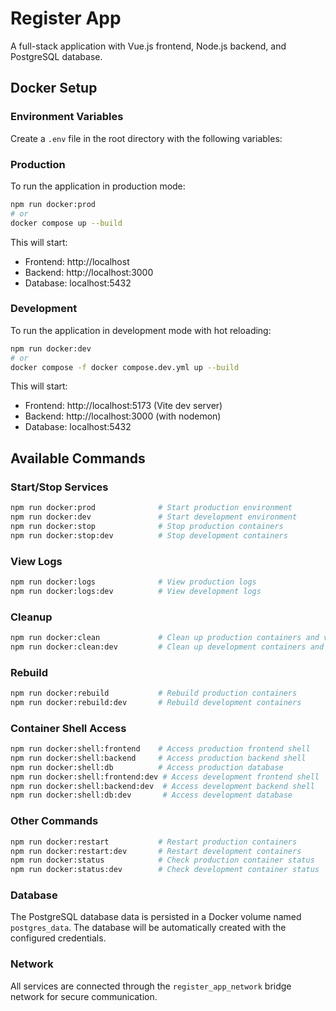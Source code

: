 # Register App

A full-stack application with Vue.js frontend, Node.js backend, and PostgreSQL database.

## Docker Setup

### Environment Variables

Create a `.env` file in the root directory with the following variables:


### Production

To run the application in production mode:

```bash
npm run docker:prod
# or
docker compose up --build
```

This will start:
- Frontend: http://localhost
- Backend: http://localhost:3000
- Database: localhost:5432

### Development

To run the application in development mode with hot reloading:

```bash
npm run docker:dev
# or
docker compose -f docker compose.dev.yml up --build
```

This will start:
- Frontend: http://localhost:5173 (Vite dev server)
- Backend: http://localhost:3000 (with nodemon)
- Database: localhost:5432

## Available Commands

### Start/Stop Services
```bash
npm run docker:prod              # Start production environment
npm run docker:dev               # Start development environment
npm run docker:stop              # Stop production containers
npm run docker:stop:dev          # Stop development containers
```

### View Logs
```bash
npm run docker:logs              # View production logs
npm run docker:logs:dev          # View development logs
```

### Cleanup
```bash
npm run docker:clean             # Clean up production containers and volumes
npm run docker:clean:dev         # Clean up development containers and volumes
```

### Rebuild
```bash
npm run docker:rebuild           # Rebuild production containers
npm run docker:rebuild:dev       # Rebuild development containers
```

### Container Shell Access
```bash
npm run docker:shell:frontend    # Access production frontend shell
npm run docker:shell:backend     # Access production backend shell
npm run docker:shell:db          # Access production database
npm run docker:shell:frontend:dev # Access development frontend shell
npm run docker:shell:backend:dev  # Access development backend shell
npm run docker:shell:db:dev       # Access development database
```

### Other Commands
```bash
npm run docker:restart           # Restart production containers
npm run docker:restart:dev       # Restart development containers
npm run docker:status            # Check production container status
npm run docker:status:dev        # Check development container status
```

### Database

The PostgreSQL database data is persisted in a Docker volume named `postgres_data`. The database will be automatically created with the configured credentials.

### Network

All services are connected through the `register_app_network` bridge network for secure communication.
